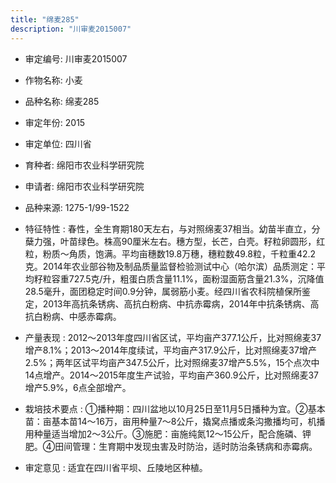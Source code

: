 ```yaml
---
title: "绵麦285"
description: "川审麦2015007"
---
```

* 审定编号:  川审麦2015007

*  作物名称:  小麦

*  品种名称:  绵麦285

*  审定年份:  2015

*  审定单位:  四川省

* 育种者:  绵阳市农业科学研究院

*  申请者:  绵阳市农业科学研究院

*  品种来源:  1275-1/99-1522

*  特征特性 : 
春性，全生育期180天左右，与对照绵麦37相当。幼苗半直立，分蘖力强，叶苗绿色。株高90厘米左右。穗方型，长芒，白壳。籽粒卵圆形，红粒，粉质～角质，饱满。平均亩穗数19.8万穗，穗粒数49.8粒，千粒重42.2克。2014年农业部谷物及制品质量监督检验测试中心（哈尔滨）品质测定：平均籽粒容重727.5克/升，粗蛋白质含量11.1%，面粉湿面筋含量21.3%，沉降值28.5毫升，面团稳定时间0.9分钟，属弱筋小麦。经四川省农科院植保所鉴定，2013年高抗条锈病、高抗白粉病、中抗赤霉病，2014年中抗条锈病、高抗白粉病、中感赤霉病。
 
*  产量表现 : 
2012～2013年度四川省区试，平均亩产377.1公斤，比对照绵麦37增产8.1%；2013～2014年度续试，平均亩产317.9公斤，比对照绵麦37增产2.5%；两年区试平均亩产347.5公斤，比对照绵麦37增产5.5%，15个点次中14点增产。2014～2015年度生产试验，平均亩产360.9公斤，比对照绵麦37增产5.9%，6点全部增产。

*  栽培技术要点 : 
①播种期：四川盆地以10月25日至11月5日播种为宜。②基本苗：亩基本苗14～16万，亩用种量7～8公斤，撬窝点播或条沟撒播均可，机播用种量适当增加2～3公斤。③施肥：亩施纯氮12～15公斤，配合施磷、钾肥。④田间管理：生育期中发现虫害及时防治，适时防治条锈病和赤霉病。

*  审定意见 : 
适宜在四川省平坝、丘陵地区种植。

